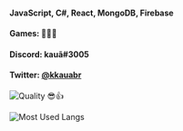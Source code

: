 #### JavaScript, C#, React, MongoDB, Firebase
#### Games: 🤔🤔🤔
#### Discord: **kauã#3005**
#### Twitter: [@kkauabr](https://twitter.com/kkauabr)

![Quality 😎👍](https://github-readme-stats.vercel.app/api?username=kkauaon&show_icons=true&theme=radical)

![Most Used Langs](https://github-readme-stats.vercel.app/api/top-langs/?username=kkauaon&layout=compact&theme=radical)
